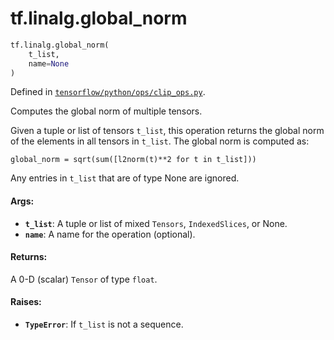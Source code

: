 <div itemscope itemtype="http://developers.google.com/ReferenceObject">
<meta itemprop="name" content="tf.linalg.global_norm" />
<meta itemprop="path" content="Stable" />
</div>

# tf.linalg.global_norm

``` python
tf.linalg.global_norm(
    t_list,
    name=None
)
```



Defined in [`tensorflow/python/ops/clip_ops.py`](/code/stable/tensorflow/python/ops/clip_ops.py).

Computes the global norm of multiple tensors.

Given a tuple or list of tensors `t_list`, this operation returns the
global norm of the elements in all tensors in `t_list`. The global norm is
computed as:

`global_norm = sqrt(sum([l2norm(t)**2 for t in t_list]))`

Any entries in `t_list` that are of type None are ignored.

#### Args:

* <b>`t_list`</b>: A tuple or list of mixed `Tensors`, `IndexedSlices`, or None.
* <b>`name`</b>: A name for the operation (optional).


#### Returns:

A 0-D (scalar) `Tensor` of type `float`.


#### Raises:

* <b>`TypeError`</b>: If `t_list` is not a sequence.